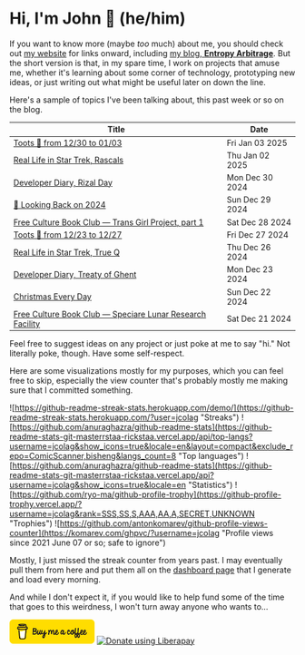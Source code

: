 # Hi, I'm John 👋 (he/him)

If you want to know more (maybe *too* much) about me, you should check out [my website](https://john.colagioia.net/) for links onward, including [my blog, **Entropy Arbitrage**](https://john.colagioia.net/blog).  But the short version is that, in my spare time, I work on projects that amuse me, whether it's learning about some corner of technology, prototyping new ideas, or just writing out what might be useful later on down the line.

Here's a sample of topics I've been talking about, this past week or so on the blog.

|Title|Date|
|-----|-------|
|[Toots 🦣 from 12/30 to 01/03](https://john.colagioia.net/blog/2025/01/03/week.html)|Fri Jan 03 2025|
|[Real Life in Star Trek, Rascals](https://john.colagioia.net/blog/2025/01/02/rascals.html)|Thu Jan 02 2025|
|[Developer Diary, Rizal Day](https://john.colagioia.net/blog/2024/12/30/rizal.html)|Mon Dec 30 2024|
|[🔭 Looking Back on 2024](https://john.colagioia.net/blog/2024/12/29/review-2024.html)|Sun Dec 29 2024|
|[Free Culture Book Club — Trans Girl Project, part 1](https://john.colagioia.net/blog/2024/12/28/trans-girl-1.html)|Sat Dec 28 2024|
|[Toots 🦣 from 12/23 to 12/27](https://john.colagioia.net/blog/2024/12/27/week.html)|Fri Dec 27 2024|
|[Real Life in Star Trek, True Q](https://john.colagioia.net/blog/2024/12/26/true-q.html)|Thu Dec 26 2024|
|[Developer Diary, Treaty of Ghent](https://john.colagioia.net/blog/2024/12/23/ghent.html)|Mon Dec 23 2024|
|[Christmas Every Day](https://john.colagioia.net/blog/2024/12/22/christmas-every-day.html)|Sun Dec 22 2024|
|[Free Culture Book Club — Speciare Lunar Research Facility](https://john.colagioia.net/blog/2024/12/21/speciare.html)|Sat Dec 21 2024|

Feel free to suggest ideas on any project or just poke at me to say "hi." Not literally poke, though. Have some self-respect.

Here are some visualizations mostly for my purposes, which you can feel free to skip, especially the view counter that's probably mostly me making sure that I committed something.

![https://github-readme-streak-stats.herokuapp.com/demo/](https://github-readme-streak-stats.herokuapp.com/?user=jcolag "Streaks")
![https://github.com/anuraghazra/github-readme-stats](https://github-readme-stats-git-masterrstaa-rickstaa.vercel.app/api/top-langs?username=jcolag&show_icons=true&locale=en&layout=compact&exclude_repo=ComicScanner,bisheng&langs_count=8 "Top languages")
![https://github.com/anuraghazra/github-readme-stats](https://github-readme-stats-git-masterrstaa-rickstaa.vercel.app/api?username=jcolag&show_icons=true&locale=en "Statistics")
![https://github.com/ryo-ma/github-profile-trophy](https://github-profile-trophy.vercel.app/?username=jcolag&rank=SSS,SS,S,AAA,AA,A,SECRET,UNKNOWN "Trophies")
![https://github.com/antonkomarev/github-profile-views-counter](https://komarev.com/ghpvc/?username=jcolag "Profile views since 2021 June 07 or so; safe to ignore")

Mostly, I just missed the streak counter from years past.  I may eventually pull them from here and put them all on the [dashboard page](https://github.com/jcolag/dash) that I generate and load every morning.

And while I don't expect it, if you would like to help fund some of the time that goes to this weirdness, I won't turn away anyone who wants to...

[<img src="images/default-yellow.png" alt="Buy Me a Coffee" width="150px"/>](https://www.buymeacoffee.com/jcolag)
<a href="https://liberapay.com/jcolag/donate"><img alt="Donate using Liberapay" src="https://liberapay.com/assets/widgets/donate.svg"></a>
